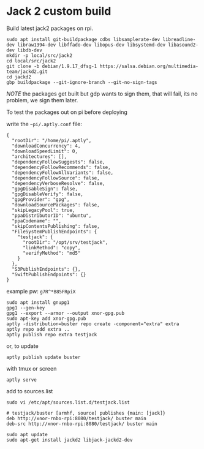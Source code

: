 # Jack 2 custom build

Build latest jack2 packages on rpi.

```shell
sudo apt install git-buildpackage cdbs libsamplerate-dev libreadline-dev libraw1394-dev libffado-dev libopus-dev libsystemd-dev libasound2-dev libdb-dev
mkdir -p local/src/jack2
cd local/src/jack2
git clone -b debian/1.9.17_dfsg-1 https://salsa.debian.org/multimedia-team/jackd2.git
cd jackd2
gbp buildpackage --git-ignore-branch --git-no-sign-tags
```

*NOTE* the packages get built but gdp wants to sign them, that will fail, its no problem, we sign them later.

To test the packages out on pi before deploying

write the `~pi/.aptly.conf` file:

```
{
  "rootDir": "/home/pi/.aptly",
  "downloadConcurrency": 4,
  "downloadSpeedLimit": 0,
  "architectures": [],
  "dependencyFollowSuggests": false,
  "dependencyFollowRecommends": false,
  "dependencyFollowAllVariants": false,
  "dependencyFollowSource": false,
  "dependencyVerboseResolve": false,
  "gpgDisableSign": false,
  "gpgDisableVerify": false,
  "gpgProvider": "gpg",
  "downloadSourcePackages": false,
  "skipLegacyPool": true,
  "ppaDistributorID": "ubuntu",
  "ppaCodename": "",
  "skipContentsPublishing": false,
  "FileSystemPublishEndpoints": {
    "testjack": {
      "rootDir": "/opt/srv/testjack",
      "linkMethod": "copy",
      "verifyMethod": "md5"
    }
  },
  "S3PublishEndpoints": {},
  "SwiftPublishEndpoints": {}
}
```
example pw: `g7R^*B85FRpiX`

```shell
sudo apt install gnupg1
gpg1 --gen-key
gpg1 --export --armor --output xnor-gpg.pub
sudo apt-key add xnor-gpg.pub
aptly -distribution=buster repo create -component="extra" extra
aptly repo add extra ..
aptly publish repo extra testjack
```

or, to update
```
aptly publish update buster
```

with tmux or screen
```
aptly serve
```

add to sources.list


```shell
sudo vi /etc/apt/sources.list.d/testjack.list
```

```
# testjack/buster [armhf, source] publishes {main: [jack]}
deb http://xnor-rnbo-rpi:8080/testjack/ buster main
deb-src http://xnor-rnbo-rpi:8080/testjack/ buster main
```

```shell
sudo apt update
sudo apt-get install jackd2 libjack-jackd2-dev
```
